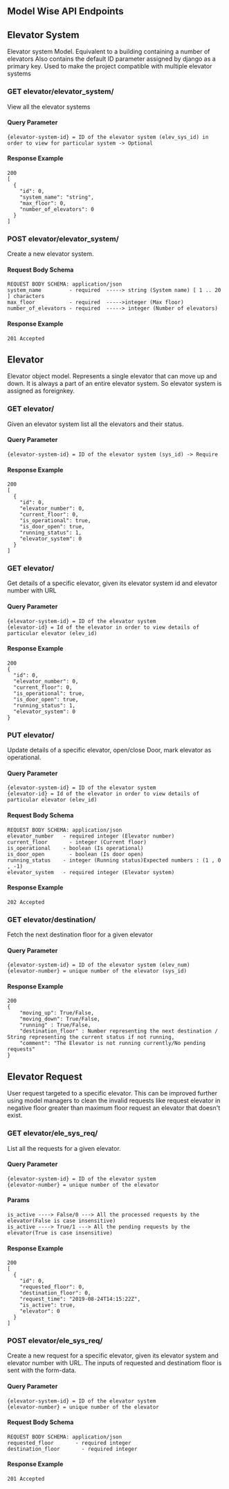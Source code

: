 ## Model Wise API Endpoints

## Elevator System

Elevator system Model. Equivalent to a building containing a number of elevators Also contains the default ID parameter assigned by django as a primary key. Used to make the project compatible with multiple elevator systems

### GET elevator/elevator_system/
View all the elevator systems

#### Query Parameter
```
{elevator-system-id} = ID of the elevator system (elev_sys_id) in order to view for particular system -> Optional
```

#### Response Example
```
200
[
  {
    "id": 0,
    "system_name": "string",
    "max_floor": 0,
    "number_of_elevators": 0
  }
]
```


### POST elevator/elevator_system/
Create a new elevator system.

#### Request Body Schema
```
REQUEST BODY SCHEMA: application/json
system_name         - required  -----> string (System name) [ 1 .. 20 ] characters
max_floor           - required  ----->integer (Max floor)
number_of_elevators - required  -----> integer (Number of elevators)
```

#### Response Example
```
201 Accepted
```

## Elevator
Elevator object model. Represents a single elevator that can move up and down. It is always a part of an entire elevator system. So elevator system is assigned as foreignkey.

### GET elevator/
Given an elevator system list all the elevators and their status.

#### Query Parameter
```
{elevator-system-id} = ID of the elevator system (sys_id) -> Require
```

#### Response Example
```
200
[
  {
    "id": 0,
    "elevator_number": 0,
    "current_floor": 0,
    "is_operational": true,
    "is_door_open": true,
    "running_status": 1,
    "elevator_system": 0
  }
]

```

### GET elevator/
Get details of a specific elevator, given its elevator system id and elevator number with URL

#### Query Parameter
```
{elevator-system-id} = ID of the elevator system
{elevator-id} = Id of the elevator in order to view details of particular elevator (elev_id)
```

#### Response Example
```
200
{
  "id": 0,
  "elevator_number": 0,
  "current_floor": 0,
  "is_operational": true,
  "is_door_open": true,
  "running_status": 1,
  "elevator_system": 0
}

```

### PUT elevator/
Update details of a specific elevator, open/close Door, mark elevator as operational.

#### Query Parameter
```
{elevator-system-id} = ID of the elevator system
{elevator-id} = Id of the elevator in order to view details of particular elevator (elev_id)
```
#### Request Body Schema
```
REQUEST BODY SCHEMA: application/json
elevator_number   - required integer (Elevator number)
current_floor	    - integer (Current floor)
is_operational	  - boolean (Is operational)
is_door_open	    - boolean (Is door open)
running_status	  - integer (Running status)Expected numbers : (1 , 0 , -1)
elevator_system   - required integer (Elevator system)
```
#### Response Example
```
202 Accepted
```

### GET elevator/destination/
Fetch the next destination floor for a given elevator

#### Query Parameter
```
{elevator-system-id} = ID of the elevator system (elev_num)
{elevator-number} = unique number of the elevator (sys_id)
```

#### Response Example
```
200
{
    "moving_up": True/False,
    "moving_down": True/False,   
    "running" : True/False,
    "destination_floor" : Number representing the next destination / String representing the current status if not running,
    "comment": "The Elevator is not running currently/No pending requests"
}

```

## Elevator Request
User request targeted to a specific elevator. This can be improved further using model managers  to clean the invalid requests like request elevator in negative floor greater than maximum floor request an elevator that doesn't exist.

### GET elevator/ele_sys_req/
List all the requests for a given elevator.

#### Query Parameter
```
{elevator-system-id} = ID of the elevator system
{elevator-number} = unique number of the elevator
```
#### Params
```
is_active ----> False/0 ---> All the processed requests by the elevator(False is case insensitive)
is_active ----> True/1 ---> All the pending requests by the elevator(True is case insensitive)
```
#### Response Example
```
200
[
  {
    "id": 0,
    "requested_floor": 0,
    "destination_floor": 0,
    "request_time": "2019-08-24T14:15:22Z",
    "is_active": true,
    "elevator": 0
  }
]
```
### POST elevator/ele_sys_req/
Create a new request for a specific elevator, given its elevator system and elevator number with URL. The inputs of requested and destinatiom floor is sent with the form-data.

#### Query Parameter
```
{elevator-system-id} = ID of the elevator system
{elevator-number} = unique number of the elevator
```
#### Request Body Schema
```
REQUEST BODY SCHEMA: application/json
requested_floor       - required integer 
destination_floor	    - required integer
```
#### Response Example
```
201 Accepted
```